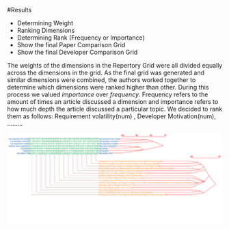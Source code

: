 #Results

- Determining Weight
- Ranking Dimensions
- Determining Rank (Frequency or Importance)
- Show the final Paper Comparison Grid
- Show the final Developer Comparison Grid

The weights of the dimensions in the Repertory Grid were all divided equally across the dimensions in the grid. 
As the final grid was generated and similar dimensions were combined, the authors worked together to determine which dimensions were ranked higher than other.
During this process we valued <i>importance</i> over <i>frequency</i>.
Frequency refers to the amount of times an article discussed a dimension and importance refers to how much depth the article discussed a particular topic.
We decided to rank them as follows:  Requirement volatility(num) , Developer Motivation(num), .........

<img src="https://github.com/FrustratedGameDev/Papers/blob/master/Grid/cluster_v3.png">
